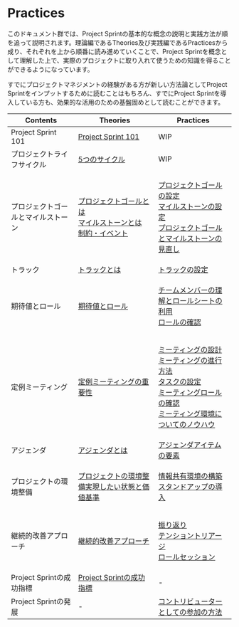 # Practices

このドキュメント群では、Project Sprintの基本的な概念の説明と実践方法が順を追って説明されます。理論編であるTheories及び実践編であるPracticesから成り、それぞれを上から順番に読み進めていくことで、Project Sprintを概念として理解した上で、実際のプロジェクトに取り入れて使うための知識を得ることができるようになっています。

すでにプロジェクトマネジメントの経験がある方が新しい方法論としてProject Sprintをインプットするために読むことはもちろん、すでにProject Sprintを導入している方も、効果的な活用のための基盤固めとして読むことができます。

| Contents            | Theories                                                                                                                                                                | Practices                                                                                                                                                                                                                                                                                             |
| ------------------- | ----------------------------------------------------------------------------------------------------------------------------------------------------------------------- | ----------------------------------------------------------------------------------------------------------------------------------------------------------------------------------------------------------------------------------------------------------------------------------------------------- |
| Project Sprint 101  | [Project Sprint 101](../../v3.2/theories/101.md)                                                                                                                        | WIP                                                                                                                                                                                                                                                                                                   |
| プロジェクトライフサイクル       | [5つのサイクル](../theories/project\_lifecycle.md)                                                                                                                            | WIP                                                                                                                                                                                                                                                                                                   |
| プロジェクトゴールとマイルストーン   | <p><a href="../theories/project_goals.md">プロジェクトゴールとは</a><br><a href="../theories/milestones.md">マイルストーンとは</a><br><a href="../theories/restrictions.md">制約・イベント</a></p> | <p><a href="../../v3.2/practices/project_goals.md">プロジェクトゴールの設定</a><br><a href="broken-reference/">マイルストーンの設定</a><br><a href="reviewing_project_goals_and_milestones.md">プロジェクトゴールとマイルストーンの見直し</a></p>                                                                                                |
| トラック                | [トラックとは](../theories/tracks.md)                                                                                                                                         | [トラックの設定](tracks.md)                                                                                                                                                                                                                                                                                  |
| 期待値とロール             | [期待値とロール](../../v3.2/theories/rolls.md)                                                                                                                                 | <p><a href="rolls.md">チームメンバーの理解とロールシートの利用</a><br><a href="../../v3.2/practices/reviewing_rolls.md">ロールの確認</a></p>                                                                                                                                                                                    |
| 定例ミーティング            | [定例ミーティングの重要性](../theories/meetings.md)                                                                                                                                 | <p><a href="meetings.md">ミーティングの設計</a><br><a href="holding_meetings.md">ミーティングの進行方法</a><br><a href="../../v3.2/practices/tasks.md">タスクの設定</a><br><a href="../../v3.2/practices/meeting_rolls.md">ミーティングロールの確認</a><br><a href="../../v3.2/practices/meeting_environments.md">ミーティング環境についてのノウハウ</a></p> |
| アジェンダ               | [アジェンダとは](../theories/agenda.md)                                                                                                                                        | [アジェンダアイテムの要素](../../v3.2/practices/agenda.md)                                                                                                                                                                                                                                                        |
| プロジェクトの環境整備         | [プロジェクトの環境整備実現したい状態と価値基準](../theories/project\_environments.md)                                                                                                         | <p><a href="../../v3.2/practices/project_environments.md">情報共有環境の構築</a><br><a href="stand-up_meetings.md">スタンドアップの導入</a></p>                                                                                                                                                                          |
| 継続的改善アプローチ          | [継続的改善アプローチ](../../v3.2/theories/continuous\_improvement\_approach.md)                                                                                                  | <p><a href="looking_back.md">振り返り</a><br><a href="../../v3.2/practices/tension_triage.md">テンショントリアージ</a><br><a href="broken-reference/">ロールセッション</a></p>                                                                                                                                              |
| Project Sprintの成功指標 | [Project Sprintの成功指標](../theories/success\_metrics.md)                                                                                                                  | -                                                                                                                                                                                                                                                                                                     |
| Project Sprintの発展   | -                                                                                                                                                                       | [コントリビューターとしての参加の方法](broken-reference/)                                                                                                                                                                                                                                                               |
